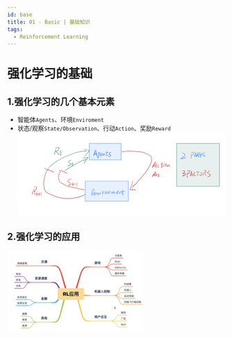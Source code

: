 ```yaml
---
id: base
title: 01 - Basic | 基础知识
tags:
  - Reinforcement Learning
---
```

# 强化学习的基础
## 1.强化学习的几个基本元素
- 智能体`Agents`、环境`Enviroment`
- 状态/观察`State/Observation`、行动`Action`、奖励`Reward`
![基本元素](./images/rl.png)
## 2.强化学习的应用
![应用](./images/rlapply.png)
